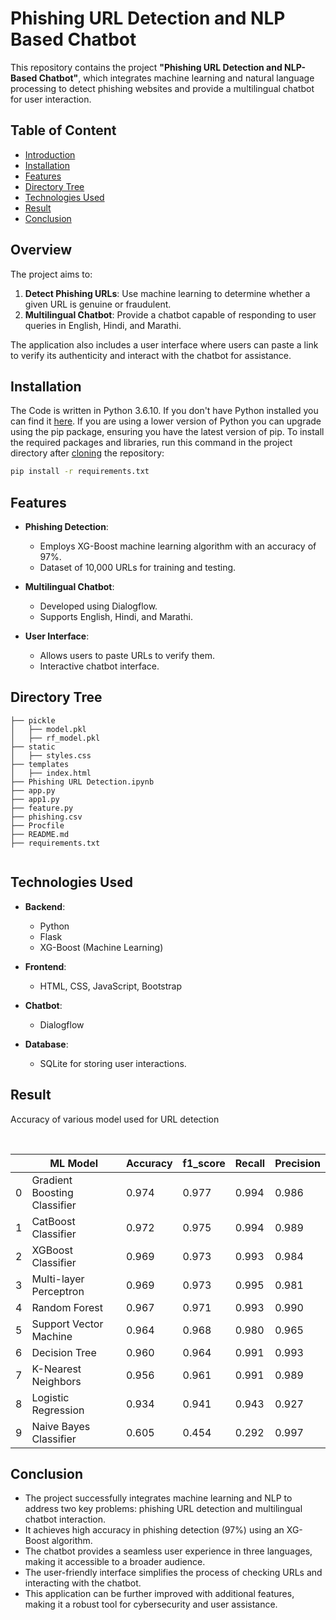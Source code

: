 # Phishing URL Detection and NLP Based Chatbot
This repository contains the project **"Phishing URL Detection and NLP-Based Chatbot"**, which integrates machine learning and natural language processing to detect phishing websites and provide a multilingual chatbot for user interaction.

## Table of Content
  * [Introduction](#introduction)
  * [Installation](#installation)
  * [Features](#features)
  * [Directory Tree](#directory-tree)
  * [Technologies Used](#technologies-used)
  * [Result](#result)
  * [Conclusion](#conclusion)


## Overview
The project aims to:
1. **Detect Phishing URLs**: Use machine learning to determine whether a given URL is genuine or fraudulent.
2. **Multilingual Chatbot**: Provide a chatbot capable of responding to user queries in English, Hindi, and Marathi.

The application also includes a user interface where users can paste a link to verify its authenticity and interact with the chatbot for assistance.


## Installation
The Code is written in Python 3.6.10. If you don't have Python installed you can find it [here](https://www.python.org/downloads/). If you are using a lower version of Python you can upgrade using the pip package, ensuring you have the latest version of pip. To install the required packages and libraries, run this command in the project directory after [cloning](https://www.howtogeek.com/451360/how-to-clone-a-github-repository/) the repository:
```bash
pip install -r requirements.txt
```

## Features
- **Phishing Detection**:
  - Employs XG-Boost machine learning algorithm with an accuracy of 97%.
  - Dataset of 10,000 URLs for training and testing.

- **Multilingual Chatbot**:
  - Developed using Dialogflow.
  - Supports English, Hindi, and Marathi.

- **User Interface**:
  - Allows users to paste URLs to verify them.
  - Interactive chatbot interface.

## Directory Tree 
```
├── pickle
│   ├── model.pkl
│   ├── rf_model.pkl
├── static
│   ├── styles.css
├── templates
│   ├── index.html
├── Phishing URL Detection.ipynb
├── app.py
├── app1.py
├── feature.py
├── phishing.csv
├── Procfile
├── README.md
├── requirements.txt


```

## Technologies Used
- **Backend**:
  - Python
  - Flask
  - XG-Boost (Machine Learning)

- **Frontend**:
  - HTML, CSS, JavaScript, Bootstrap

- **Chatbot**:
  - Dialogflow

- **Database**:
  - SQLite for storing user interactions.


## Result

Accuracy of various model used for URL detection
<br>

<br>

||ML Model|	Accuracy|  	f1_score|	Recall|	Precision|
|---|---|---|---|---|---|
0|	Gradient Boosting Classifier|	0.974|	0.977|	0.994|	0.986|
1|	CatBoost Classifier|	        0.972|	0.975|	0.994|	0.989|
2|	XGBoost Classifier| 	        0.969|	0.973|	0.993|	0.984|
3|	Multi-layer Perceptron|	        0.969|	0.973|	0.995|	0.981|
4|	Random Forest|	                0.967|	0.971|	0.993|	0.990|
5|	Support Vector Machine|	        0.964|	0.968|	0.980|	0.965|
6|	Decision Tree|      	        0.960|	0.964|	0.991|	0.993|
7|	K-Nearest Neighbors|        	0.956|	0.961|	0.991|	0.989|
8|	Logistic Regression|        	0.934|	0.941|	0.943|	0.927|
9|	Naive Bayes Classifier|     	0.605|	0.454|	0.292|	0.997|


## Conclusion
- The project successfully integrates machine learning and NLP to address two key problems: phishing URL detection and multilingual chatbot interaction.
- It achieves high accuracy in phishing detection (97%) using an XG-Boost algorithm.
- The chatbot provides a seamless user experience in three languages, making it accessible to a broader audience.
- The user-friendly interface simplifies the process of checking URLs and interacting with the chatbot.
- This application can be further improved with additional features, making it a robust tool for cybersecurity and user assistance.
